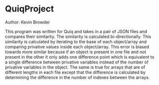 # QuiqProject
Author: Kevin Browder

This program was written for Quiq and takes in a pair of JSON files and compares
their similarity. The similarity is calculated bi-directionally. This similarity
is calculated by iterating to the base of each object/array and comparing privative
values inside each object/array. This error is biased towards more similar because
if an object is present in one file and not present in the other it only
adds one difference point which is equivalent to a single difference between
privative variables instead of the number of privative variables in the object. The
same is true for arrays that are of different lengths in each file except that the
difference is calculated by determining the difference in the number of indexes
between the arrays.
